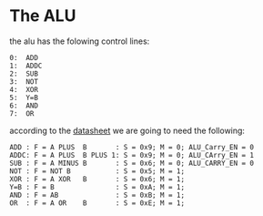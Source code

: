 # The ALU

the alu has the folowing control lines:
```
0:  ADD
1:  ADDC
2:  SUB
3:  NOT
4:  XOR
5:  Y=B
6:  AND
7:  OR
```
according to the [datasheet](/Datasheets/74181.pdf) we are going to need the following:
```
ADD : F = A PLUS  B       : S = 0x9; M = 0; ALU_Carry_EN = 0
ADDC: F = A PLUS  B PLUS 1: S = 0x9; M = 0; ALU_CArry_EN = 1
SUB : F = A MINUS B       : S = 0x6; M = 0; ALU_CARRY_EN = 0
NOT : F = NOT B           : S = 0x5; M = 1;
XOR : F = A XOR   B       : S = 0x6; M = 1;
Y=B : F = B               : S = 0xA; M = 1;
AND : F = AB              : S = 0xB; M = 1;
OR  : F = A OR    B       : S = 0xE; M = 1;
```